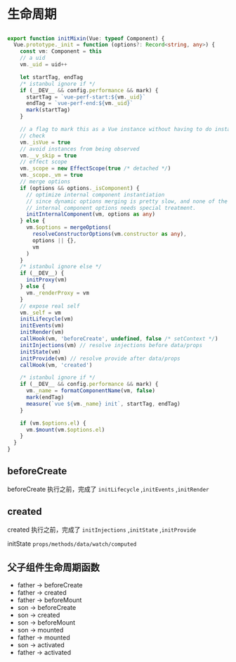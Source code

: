 # 生命周期

## 

```ts
export function initMixin(Vue: typeof Component) {
  Vue.prototype._init = function (options?: Record<string, any>) {
    const vm: Component = this
    // a uid
    vm._uid = uid++

    let startTag, endTag
    /* istanbul ignore if */
    if (__DEV__ && config.performance && mark) {
      startTag = `vue-perf-start:${vm._uid}`
      endTag = `vue-perf-end:${vm._uid}`
      mark(startTag)
    }

    // a flag to mark this as a Vue instance without having to do instanceof
    // check
    vm._isVue = true
    // avoid instances from being observed
    vm.__v_skip = true
    // effect scope
    vm._scope = new EffectScope(true /* detached */)
    vm._scope._vm = true
    // merge options
    if (options && options._isComponent) {
      // optimize internal component instantiation
      // since dynamic options merging is pretty slow, and none of the
      // internal component options needs special treatment.
      initInternalComponent(vm, options as any)
    } else {
      vm.$options = mergeOptions(
        resolveConstructorOptions(vm.constructor as any),
        options || {},
        vm
      )
    }
    /* istanbul ignore else */
    if (__DEV__) {
      initProxy(vm)
    } else {
      vm._renderProxy = vm
    }
    // expose real self
    vm._self = vm
    initLifecycle(vm)
    initEvents(vm)
    initRender(vm)
    callHook(vm, 'beforeCreate', undefined, false /* setContext */)
    initInjections(vm) // resolve injections before data/props
    initState(vm)
    initProvide(vm) // resolve provide after data/props
    callHook(vm, 'created')

    /* istanbul ignore if */
    if (__DEV__ && config.performance && mark) {
      vm._name = formatComponentName(vm, false)
      mark(endTag)
      measure(`vue ${vm._name} init`, startTag, endTag)
    }

    if (vm.$options.el) {
      vm.$mount(vm.$options.el)
    }
  }
}
```

## beforeCreate
beforeCreate 执行之前，完成了
	`initLifecycle`
	,`initEvents`
	,`initRender`

## created
created 执行之前，完成了
	`initInjections`
	,`initState`
	,`initProvide`

initState `props/methods/data/watch/computed`

## 父子组件生命周期函数

* father -> beforeCreate
* father -> created
* father -> beforeMount
* son -> beforeCreate
* son -> created
* son -> beforeMount
* son -> mounted
* father -> mounted
* son -> activated
* father -> activated